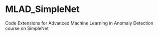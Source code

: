 # MLAD_SimpleNet
Code Extensions for Advanced Machine Learning in Anomaly Detection course on SimpleNet
